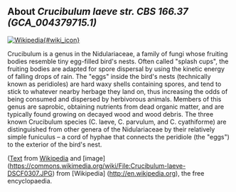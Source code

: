 
About *Crucibulum laeve str. CBS 166.37 (GCA\_004379715.1)* 
--------------------------------------------------------------

[![Wikipedia](/img/wikipedia_logo_v2_en.png){#wiki_icon}](https://en.wikipedia.org/wiki/Crucibulum)

Crucibulum is a genus in the Nidulariaceae, a family of fungi whose fruiting
bodies resemble tiny egg-filled bird's nests. Often called "splash cups", the
fruiting bodies are adapted for spore dispersal by using the kinetic energy of
falling drops of rain. The "eggs" inside the bird's nests (technically known as
peridioles) are hard waxy shells containing spores, and tend to stick to
whatever nearby herbage they land on, thus increasing the odds of being consumed
and dispersed by herbivorous animals. Members of this genus are saprobic,
obtaining nutrients from dead organic matter, and are typically found growing on
decayed wood and wood debris. The three known Crucibulum species (C. laeve, C.
parvulum, and C. cyathiforme) are distinguished from other genera of the
Nidulariaceae by their relatively simple funiculus – a cord of hyphae that
connects the peridiole (the "eggs") to the exterior of the bird's nest.

([Text](https://en.wikipedia.org/wiki/Crucibulum) from [Wikipedia](http://en.wikipedia.org/) 
and [image] (https://commons.wikimedia.org/wiki/File:Crucibulum-laeve-DSCF0307.JPG) from [Wikipedia] (http://en.wikipedia.org), the free encyclopaedia.
